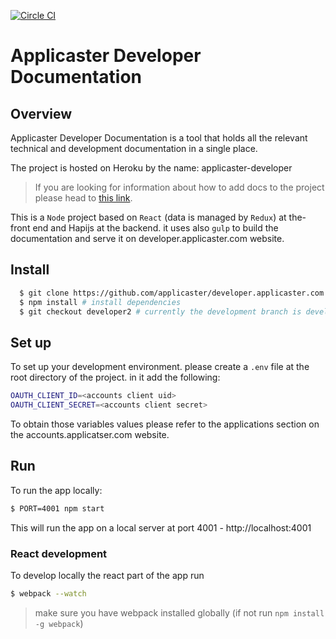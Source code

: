 [![Circle CI](https://circleci.com/gh/applicaster/developer.applicaster.com/tree/developer2.svg?style=svg&circle-token=270bab912b237794482346a0dbece739cf7515fe)](https://circleci.com/gh/applicaster/developer.applicaster.com/tree/developer2)

# Applicaster Developer Documentation

## Overview

Applicaster Developer Documentation is a tool that holds all the relevant technical and development documentation in a single place.

The project is hosted on Heroku by the name: applicaster-developer

> If you are looking for information about how to add docs to the project please
head to [this link](http://developer.applicaster.com/products-list?product=Developer%20Documentation).

This is a `Node` project based on `React` (data is managed by `Redux`) at the-front end and Hapijs at the backend. it uses also `gulp` to build the documentation and serve it on developer.applicaster.com website.

## Install

```bash
  $ git clone https://github.com/applicaster/developer.applicaster.com.git
  $ npm install # install dependencies
  $ git checkout developer2 # currently the development branch is developer2 and not master
``` 


## Set up
To set up your development environment. please create a `.env` file at the root directory of the project.
in it add the following:

```bash
OAUTH_CLIENT_ID=<accounts client uid>
OAUTH_CLIENT_SECRET=<accounts client secret>
```
To obtain those variables values please refer to the applications section on the accounts.applicatser.com website.


## Run

To run the app locally:

```bash
$ PORT=4001 npm start
```

This will run the app on a local server at port 4001 - http://localhost:4001

### React development

To develop locally the react part of the app run

```bash
$ webpack --watch
``` 

> make sure you have webpack installed globally (if not run `npm install -g webpack`)







